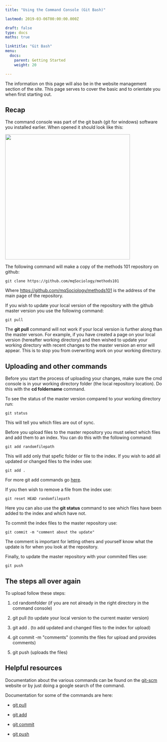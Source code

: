 ```yaml
---
title: "Using the Command Console (Git Bash)"

lastmod: 2019-03-06T00:00:00.000Z

draft: false
type: docs
maths: true	

linktitle: "Git Bash"
menu:
  docs:
    parent: Getting Started
    weight: 20

---
```


The information on this page will also be in the website management section of the site. This page serves to cover the basic and to orientate you when first starting out.

## Recap

The command console was part of the git bash (git for windows) software you installed earlier. When opened it should look like this:

<img width='400' src='/img/utcc_image_01.png'/>

The following command will make a copy of the methods 101 repository on github:

```git clone https://github.com/mqSociology/methods101```

Where https://github.com/mqSociology/methods101 is the address of the main page of the repository.

If you wish to update your local version of the repository with the github master version you use the following command:

```git pull```

The **git pull** command will not work if your local version is further along than the master verson. For example, if you have created a page on your local version (hereafter working directory) and then wished to update your working directory with recent changes to the master version an error will appear. This is to stop you from overwriting work on your working directory.


## Uploading and other commands

Before you start the process of uploading your changes, make sure the cmd console is in your working directory folder (the local repository location). Do this with the **cd foldername** command.

To see the status of the master version compared to your working directory run:

```git status```

This will tell you which files are out of sync.

Before you upload files to the master repository you must select which files and add them to an index. You can do this with the following command:

```git add randomfilepath```

This will add only that spefic folder or file to the index. If you wish to add all updated or changed files to the index use:

```git add .``` 

For more git add commands go [here](https://git-scm.com/docs/git-add).

If you then wish to remove a file from the index use:

```git reset HEAD randomfilepath```

Here you can also use the **git status** command to see which files have been added to the index and which have not.

To commit the index files to the master repository use:

```git commit -m "comment about the update"```

The comment is important for letting others and yourself know what the update is for when you look at the repository.

Finally, to update the master repository with your commited files use:

```git push```

## The steps all over again

To upload follow these steps:

1. cd randomfolder (if you are not already in the right directory in the command console)

2. git pull (to update your local version to the current master version)

3. git add . (to add updated and changed files to the index for upload)

4. git commit -m "comments" (commits the files for upload and provides comments)

5. git push (uploads the files)

## Helpful resources

Documentation about the various commands can be found on the [git-scm](https://git-scm.com/docs/) website or by just doing a google search of the command.

Documentation for some of the commands are here:

* [git pull](https://git-scm.com/docs/git-pull)

* [git add](https://git-scm.com/docs/git-add)

* [git commit](https://git-scm.com/docs/git-commit)

* [git push](https://git-scm.com/docs/git-push)



